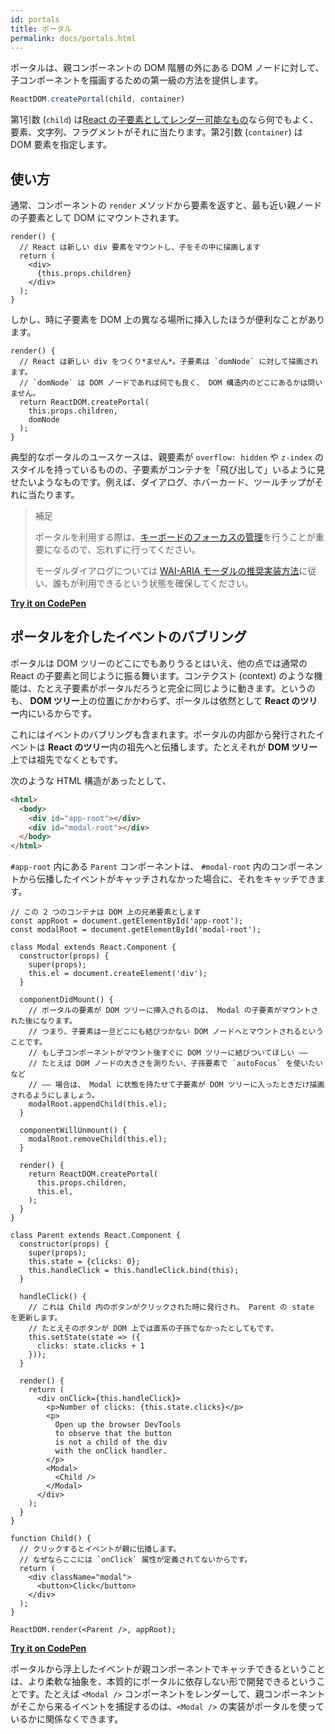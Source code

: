 ```yaml
---
id: portals
title: ポータル
permalink: docs/portals.html
---
```


ポータルは、親コンポーネントの DOM 階層の外にある DOM ノードに対して、子コンポーネントを描画するための第一級の方法を提供します。

```js
ReactDOM.createPortal(child, container)
```

第1引数 (`child`) は[React の子要素としてレンダー可能なもの](/docs/react-component.html#render)なら何でもよく、要素、文字列、フラグメントがそれに当たります。第2引数 (`container`) は DOM 要素を指定します。

## 使い方

通常、コンポーネントの `render` メソッドから要素を返すと、最も近い親ノードの子要素として DOM にマウントされます。

```js{4,6}
render() {
  // React は新しい div 要素をマウントし、子をその中に描画します
  return (
    <div>
      {this.props.children}
    </div>
  );
}
```

しかし、時に子要素を DOM 上の異なる場所に挿入したほうが便利なことがあります。

```js{6}
render() {
  // React は新しい div をつくり*ません*。子要素は `domNode` に対して描画されます。
  // `domNode` は DOM ノードであれば何でも良く、 DOM 構造内のどこにあるかは問いません。
  return ReactDOM.createPortal(
    this.props.children,
    domNode
  );
}
```

典型的なポータルのユースケースは、親要素が `overflow: hidden` や `z-index` のスタイルを持っているものの、子要素がコンテナを「飛び出して」いるように見せたいようなものです。例えば、ダイアログ、ホバーカード、ツールチップがそれに当たります。

> 補足
>
> ポータルを利用する際は、[キーボードのフォーカスの管理](/docs/accessibility.html#programmatically-managing-focus)を行うことが重要になるので、忘れずに行ってください。
>
> モーダルダイアログについては [WAI-ARIA モーダルの推奨実装方法](https://www.w3.org/TR/wai-aria-practices-1.1/#dialog_modal)に従い、誰もが利用できるという状態を確保してください。

[**Try it on CodePen**](https://codepen.io/gaearon/pen/yzMaBd)

## ポータルを介したイベントのバブリング

ポータルは DOM ツリーのどこにでもありうるとはいえ、他の点では通常の React の子要素と同じように振る舞います。コンテクスト (context) のような機能は、たとえ子要素がポータルだろうと完全に同じように動きます。というのも、 **DOM ツリー**上の位置にかかわらず、ポータルは依然として **React のツリー**内にいるからです。

これにはイベントのバブリングも含まれます。ポータルの内部から発行されたイベントは **React のツリー**内の祖先へと伝播します。たとえそれが **DOM ツリー** 上では祖先でなくともです。

次のような HTML 構造があったとして、

```html
<html>
  <body>
    <div id="app-root"></div>
    <div id="modal-root"></div>
  </body>
</html>
```

`#app-root` 内にある `Parent` コンポーネントは、 `#modal-root` 内のコンポーネントから伝播したイベントがキャッチされなかった場合に、それをキャッチできます。

```js{28-31,42-49,53,61-63,70-71,74}
// この 2 つのコンテナは DOM 上の兄弟要素とします
const appRoot = document.getElementById('app-root');
const modalRoot = document.getElementById('modal-root');

class Modal extends React.Component {
  constructor(props) {
    super(props);
    this.el = document.createElement('div');
  }

  componentDidMount() {
    // ポータルの要素が DOM ツリーに挿入されるのは、 Modal の子要素がマウントされた後になります。
    // つまり、子要素は一旦どこにも結びつかない DOM ノードへとマウントされるということです。
    // もし子コンポーネントがマウント後すぐに DOM ツリーに結びついてほしい ――
    // たとえば DOM ノードの大きさを測りたい、子孫要素で `autoFocus` を使いたいなど
    // ―― 場合は、 Modal に状態を持たせて子要素が DOM ツリーに入ったときだけ描画されるようにしましょう。
    modalRoot.appendChild(this.el);
  }

  componentWillUnmount() {
    modalRoot.removeChild(this.el);
  }

  render() {
    return ReactDOM.createPortal(
      this.props.children,
      this.el,
    );
  }
}

class Parent extends React.Component {
  constructor(props) {
    super(props);
    this.state = {clicks: 0};
    this.handleClick = this.handleClick.bind(this);
  }

  handleClick() {
    // これは Child 内のボタンがクリックされた時に発行され、 Parent の state を更新します。
    // たとえそのボタンが DOM 上では直系の子孫でなかったとしてもです。
    this.setState(state => ({
      clicks: state.clicks + 1
    }));
  }

  render() {
    return (
      <div onClick={this.handleClick}>
        <p>Number of clicks: {this.state.clicks}</p>
        <p>
          Open up the browser DevTools
          to observe that the button
          is not a child of the div
          with the onClick handler.
        </p>
        <Modal>
          <Child />
        </Modal>
      </div>
    );
  }
}

function Child() {
  // クリックするとイベントが親に伝播します。
  // なぜならここには `onClick` 属性が定義されてないからです。
  return (
    <div className="modal">
      <button>Click</button>
    </div>
  );
}

ReactDOM.render(<Parent />, appRoot);
```

[**Try it on CodePen**](https://codepen.io/gaearon/pen/jGBWpE)

ポータルから浮上したイベントが親コンポーネントでキャッチできるということは、より柔軟な抽象を、本質的にポータルに依存しない形で開発できるということです。たとえば `<Modal />` コンポーネントをレンダーして、親コンポーネントがそこから来るイベントを捕捉するのは、`<Modal />` の実装がポータルを使っているかに関係なくできます。
